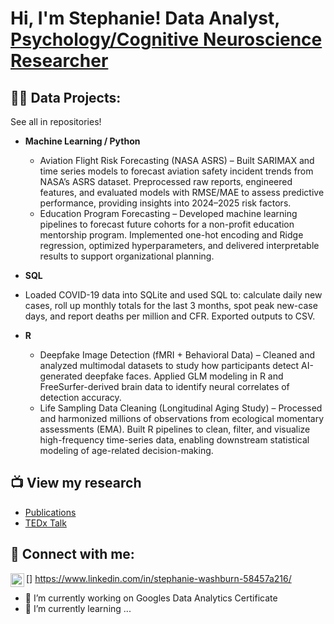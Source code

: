# Hi, I'm Stephanie! Data Analyst, [Psychology/Cognitive Neuroscience Researcher](https://www.linkedin.com/in/stephanie-washburn-58457a216/)

<h2>👨‍💻 Data Projects:</h2>
See all in repositories!

- <b>Machine Learning / Python</b>
  - Aviation Flight Risk Forecasting (NASA ASRS) – Built SARIMAX and time series models to forecast aviation safety incident trends from NASA’s ASRS dataset. Preprocessed raw reports, engineered features, and evaluated models with RMSE/MAE to assess predictive performance, providing insights into 2024–2025 risk factors.
  - Education Program Forecasting – Developed machine learning pipelines to forecast future cohorts for a non-profit education mentorship program. Implemented one-hot encoding and Ridge regression, optimized hyperparameters, and delivered interpretable results to support organizational planning.
  
- <b>SQL</b>
- Loaded COVID-19 data into SQLite and used SQL to: calculate daily new cases, roll up monthly totals for the last 3 months, spot peak new-case days, and report deaths per million and CFR. Exported outputs to CSV.

- <b>R</b>
  - Deepfake Image Detection (fMRI + Behavioral Data) – Cleaned and analyzed multimodal datasets to study how participants detect AI-generated deepfake faces. Applied GLM modeling in R and FreeSurfer-derived brain data to identify neural correlates of detection accuracy.
  - Life Sampling Data Cleaning (Longitudinal Aging Study) – Processed and harmonized millions of observations from ecological momentary assessments (EMA). Built R pipelines to clean, filter, and visualize high-frequency time-series data, enabling downstream statistical modeling of age-related decision-making.



<h2>📺 View my research</h2>

- [Publications](https://scholar.google.com/citations?user=icC5nZEAAAAJ&hl=en)
- [TEDx Talk](https://youtu.be/X27Erg6p0-Q?si=2AyqQDcjss_GaIsU)

<h2> 🤳 Connect with me:</h2>

[<img align="left" alt="JoshMadakor | LinkedIn" width="22px" src="https://cdn.jsdelivr.net/npm/simple-icons@v3/icons/linkedin.svg" />]
https://www.linkedin.com/in/stephanie-washburn-58457a216/

[email]: swashburn1@ufl.edu

- 🔭 I’m currently working on Googles Data Analytics Certificate
- 🌱 I’m currently learning ...
